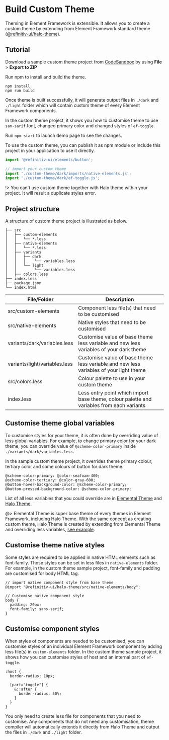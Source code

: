 <!--
type: page
title: Custom Theme
location: ./guides/custom-theme
layout: default
-->

# Build Custom Theme

Theming in Element Framework is extensible. It allows you to create a custom theme by extending from Element Framework standard theme ([@refinitiv-ui/halo-theme](https://www.npmjs.com/package/@refinitiv-ui/halo-theme)).

## Tutorial

Download a sample custom theme project from [CodeSandbox](https://codesandbox.io/s/custom-theme-m9ssq4?file=/package.json) by using **File** > **Export to ZIP**

Run npm to install and build the theme.

```console
npm install
npm run build
```

Once theme is built successfully, it will generate output files in `./dark` and `./light` folder which will contain custom theme of every Element Framework components. 

In the custom theme project, it shows you how to customise theme to use `san-sarif` font, changed primary color and changed styles of `ef-toggle`.

Run `npm start` to launch demo page to see the changes.

To use the custom theme, you can publish it as npm module or include this project in your application to use it directly.

```javascript
import '@refinitiv-ui/elements/button';

// import your custom theme
import './custom-theme/dark/imports/native-elements.js';
import './custom-theme/dark/ef-toggle.js';
```

!> You can't use custom theme together with Halo theme within your project. It will result a duplicate styles error.

## Project structure

A structure of custom theme project is illustrated as below.

```console
├── src
│   ├── custom-elements
│   │   └── *.less
│   ├── native-elements
│   │   └── *.less
│   ├── variants
│   │   ├── dark
│   │   │    └── variables.less
│   │   └── light
│   │        └── variables.less
│   ├── colors.less
├── index.less
├── package.json
└── index.html
```

| File/Folder                   | Description                                                                               |
| ----------------------------- | ----------------------------------------------------------------------------------------- |
| src/custom-elements           | Component less file(s) that need to be customised                                         |
| src/native-elements           | Native styles that need to be customised                                                  |
| variants/dark/variables.less  | Customise value of base theme less variable and new less variables of your dark theme     |
| variants/light/variables.less | Customise value of base theme less variable and new less variables of your light theme    |
| src/colors.less               | Colour palette to use in your custom theme                                                |
| index.less                    | Less entry point which import base theme, colour palette and variables from each variants |


## Customise theme global variables

To customise styles for your theme, it is often done by overriding value of less global variables. For example, to change primary color for your dark theme, you can override value of `@scheme-color-primary` inside `./variants/dark/variables.less`.

In the sample custom theme project, it overrides theme primary colour, tertiary color and some colours of button for dark theme.

```less
@scheme-color-primary: @color-seafoam-400;
@scheme-color-tertiary: @color-gray-600;
@button-hover-background-color: @scheme-color-primary;
@button-pressed-background-color: @scheme-color-primary;
```

List of all less variables that you could override are in [Elemental Theme](https://github.com/Refinitiv/refinitiv-ui/blob/v6/packages/elemental-theme/src/variables.less) and [Halo Theme](https://github.com/Refinitiv/refinitiv-ui/blob/v6/packages/halo-theme/src/variants/dark/variables.less).

@> Elemental Theme is super base theme of every themes in Element Framework, including Halo Theme. With the same concept as creating custom theme, Halo Theme is created by extending from Elemental Theme and overriding less variables, [see example](https://github.com/Refinitiv/refinitiv-ui/blob/v6/packages/halo-theme/src/variants/dark/overrides.less).

## Customise theme native styles

Some styles are required to be applied in native HTML elements such as font-family. Those styles can be set in less files in `native-elements` folder. For example, in the custom theme sample project, font-family and padding are customised for body HTML tag.

```less
// import native component style from base theme
@import "@refinitiv-ui/halo-theme/src/native-elements/body";

// Customise native component style
body {
  padding: 20px;
  font-family: sans-serif;
}
```

## Customise component styles

When styles of components are needed to be customised, you can customise styles of an individual Element Framework component by adding less file(s) in `custom-elements` folder. In the custom theme sample project, it shows how you can customise styles of host and an internal part of `ef-toggle`.

```less
:host {
  border-radius: 10px;

  [part="toggle"] {
    &::after {
      border-radius: 50%;
    }
  }
}
```

You only need to create less file for components that you need to customise. Any components that do not need any customisation, theme compiler will automatically extends it directly from Halo Theme and output the files in `./dark` and `./light` folder.


